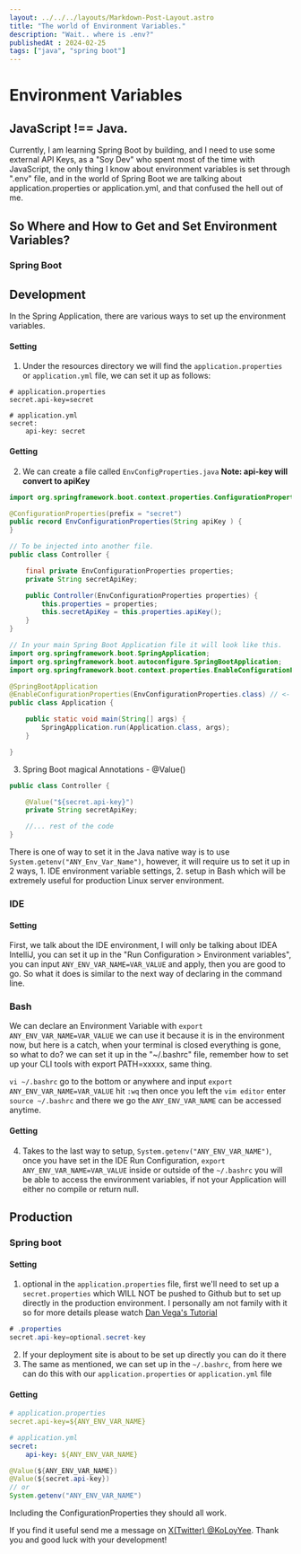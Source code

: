 ```yaml
---
layout: ../../../layouts/Markdown-Post-Layout.astro
title: "The world of Environment Variables."
description: "Wait.. where is .env?"
publishedAt : 2024-02-25
tags: ["java", "spring boot"]
---
```

# Environment Variables

## JavaScript !== Java.

Currently, I am learning Spring Boot by building, and I need to use some external API Keys, as a "Soy Dev" who spent most of the time with JavaScript, the only thing I know about environment variables is set through ".env" file, and in the world of Spring Boot we are talking about application.properties or application.yml, and that confused the hell out of me.

## So Where and How to Get and Set Environment Variables?

### Spring Boot

## Development

In the Spring Application, there are various ways to set up the environment variables.

#### Setting
1. Under the resources directory we will find the `application.properties` or `application.yml` file, we can set it up as follows:

```
# application.properties
secret.api-key=secret

# application.yml
secret:
	api-key: secret
```
#### Getting 
2. We can create a file called `EnvConfigProperties.java`
   **Note: api-key will convert to apiKey**

```java
import org.springframework.boot.context.properties.ConfigurationProperties;

@ConfigurationProperties(prefix = "secret")
public record EnvConfigurationProperties(String apiKey ) {
}

// To be injected into another file.
public class Controller {

	final private EnvConfigurationProperties properties;
	private String secretApiKey;

	public Controller(EnvConfigurationProperties properties) {
		this.properties = properties;
		this.secretApiKey = this.properties.apiKey();
	}
}

// In your main Spring Boot Application file it will look like this.
import org.springframework.boot.SpringApplication;
import org.springframework.boot.autoconfigure.SpringBootApplication;
import org.springframework.boot.context.properties.EnableConfigurationProperties;

@SpringBootApplication
@EnableConfigurationProperties(EnvConfigurationProperties.class) // <- Very important!!!
public class Application {

	public static void main(String[] args) {
		SpringApplication.run(Application.class, args);
	}

}

```

3. Spring Boot magical Annotations - @Value()

```java
public class Controller {

	@Value("${secret.api-key}")
	private String secretApiKey;

	//... rest of the code
}
```

There is one of way to set it in the Java native way is to use `System.getenv("ANY_Env_Var_Name")`, however, it will require us to set it up in 2 ways, 1. IDE environment variable settings, 2. setup in Bash which will be extremely useful for production Linux server environment.

### IDE
#### Setting 
First, we talk about the IDE environment, I will only be talking about IDEA IntelliJ, you can set it up in the "Run Configuration > Environment variables", you can input `ANY_ENV_VAR_NAME=VAR_VALUE` and apply, then you are good to go. So what it does is similar to the next way of declaring in the command line.

### Bash

We can declare an Environment Variable with `export ANY_ENV_VAR_NAME=VAR_VALUE` we can use it because it is in the environment now, but here is a catch, when your terminal is closed everything is gone, so what to do? we can set it up in the "~/.bashrc" file, remember how to set up your CLI tools with export PATH=xxxxx, same thing.

`vi ~/.bashrc` go to the bottom or anywhere and input `export ANY_ENV_VAR_NAME=VAR_VALUE` hit `:wq` then once you left the `vim editor` enter `source ~/.bashrc` and there we go the `ANY_ENV_VAR_NAME` can be accessed anytime.

#### Getting

4. Takes to the last way to setup, `System.getenv("ANY_ENV_VAR_NAME")`, once you have set in the IDE Run Configuration,  `export ANY_ENV_VAR_NAME=VAR_VALUE` inside or outside of the `~/.bashrc` you will be able to access the environment variables, if not your Application will either no compile or return null.

## Production

### Spring boot
#### Setting
1. optional in the `application.properties` file, first we'll need to set up a `secret.properties` which WILL NOT be pushed to Github but to set up directly in the production environment.
   I personally am not family with it so for more details please watch [Dan Vega&#39;s Tutorial](https://youtu.be/PmGLn3ua_lU?feature=shared)

```java
# .properties
secret.api-key=optional.secret-key

```

2. If your deployment site is about to be set up directly you can do it there
3. The same as mentioned, we can set up in the `~/.bashrc`, from here we can do this with our `application.properties` or `application.yml` file

#### Getting
```yml
# application.properties
secret.api-key=${ANY_ENV_VAR_NAME}

# application.yml
secret:
	api-key: ${ANY_ENV_VAR_NAME}
```

```java
@Value(${ANY_ENV_VAR_NAME})
@Value(${secret.api-key})
// or 
System.getenv("ANY_ENV_VAR_NAME")
```

Including the ConfigurationProperties they should all work.

If you find it useful send me a message on [X(Twitter) @KoLoyYee](https://twitter.com/KoLoyYee).
Thank you and good luck with your development!
